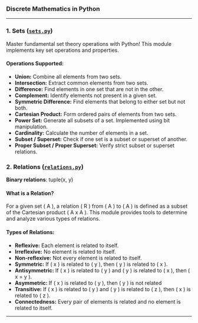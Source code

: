### Discrete Mathematics in Python

---
### **1. Sets** ([`sets.py`](./sets.py))

Master fundamental set theory operations with Python! This module implements key set operations and properties.

#### **Operations Supported:**

- **Union:** Combine all elements from two sets.
- **Intersection:** Extract common elements from two sets.
- **Difference:** Find elements in one set that are not in the other.
- **Complement:** Identify elements not present in a given set.
- **Symmetric Difference:** Find elements that belong to either set but not both.
- **Cartesian Product:** Form ordered pairs of elements from two sets.
- **Power Set:** Generate all subsets of a set. Implemented using bit manipulation.
- **Cardinality:** Calculate the number of elements in a set.
- **Subset / Superset:** Check if one set is a subset or superset of another.
- **Proper Subset / Proper Superset:** Verify strict subset or superset relations.

### **2. Relations** ([`relations.py`](./relations.py))

**Binary relations**: tuple(x, y)

#### **What is a Relation?**
For a given set \( A \), a relation \( R \) from \( A \) to \( A \) is defined as a subset of the Cartesian product \( A x A \). This module provides tools to determine and analyze various types of relations.

#### **Types of Relations:**

- **Reflexive:** Each element is related to itself.
- **Irreflexive:** No element is related to itself.
- **Non-reflexive:** Not every element is related to itself.
- **Symmetric:** If \( x \) is related to \( y \), then \( y \) is related to \( x \).
- **Antisymmetric:** If \( x \) is related to \( y \) and \( y \) is related to \( x \), then \( x = y \).
- **Asymmetric:** If \( x \) is related to \( y \), then \( y \) is not related
- **Transitive:** If \( x \) is related to \( y \) and \( y \) is related to \( z \), then \( x \) is related to \( z \).
- **Connectedness:** Every pair of elements is related and no element is related to itself.

---

